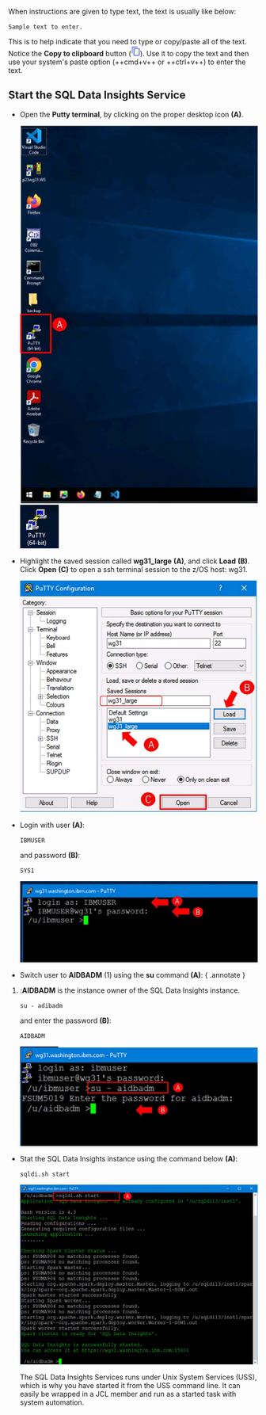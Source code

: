 When instructions are given to type text, the text is usually like below:

```
Sample text to enter.
```

This is to help indicate that you need to type or copy/paste all of the text. Notice the **Copy to clipboard** button (![](_attachments/copyToClipboard.png)). Use it to copy the text and then use your system's paste option (++cmd+v++ or ++ctrl+v++) to enter the text.

## Start the SQL Data Insights Service

- Open the **Putty terminal**, by clicking on the proper desktop icon **(A)**.

    ![](_attachments/desktop.jpg) ![](_attachments/puttyIcon.jpg)

- Highlight the saved session called **wg31_large** **(A)**, and click **Load** **(B)**. Click **Open** **(C)** to open a ssh terminal session to the z/OS host: wg31.

    ![](_attachments/puttySession.jpg)

- Login with user **(A)**:
  
    ```
    IBMUSER
    ```
    and password **(B)**:

    ```
    SYS1
    ```

    ![](_attachments/puttyLogin.jpg)

- Switch user to **AIDBADM** (1) using the **su** command **(A)**: 
{ .annotate }
1. :**AIDBADM** is the instance owner of the SQL Data Insights instance.

     ```
     su - adibadm
     ```

     and enter the password **(B)**:

     ```
     AIDBADM
     ```

     ![](_attachments/suCMD.jpg)

- Stat the SQL Data Insights instance using the command below **(A)**:
     
    ```
    sqldi.sh start
    ```

    ![](_attachments/sqldiStart.jpg)

    The SQL Data Insights Services runs under Unix System Services (USS), which is why you have started it from the USS command line. It can easily be wrapped in a JCL member and run as a started task with system automation.
